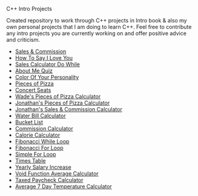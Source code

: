 C++ Intro Projects

Created repository to work through C++ projects in Intro book & also my own personal projects that I am doing to learn C++. Feel
free to contribute any intro projects you are currently working on and offer positive advice and criticism.

* [Sales & Commission](https://github.com/caledelaura/cppintroprojectsinbook/blob/master/sales%26commission.cpp)
* [How To Say I Love You](https://github.com/caledelaura/cppintroprojectsinbook/blob/master/howtosayiloveyou.cpp)
* [Sales Calculator Do While](https://github.com/caledelaura/cppintroprojectsinbook/blob/master/salescalculatordowhile.cpp)
* [About Me Quiz](https://github.com/caledelaura/cppintroprojectsinbook/blob/master/aboutmequiz.cpp)
* [Color Of Your Personality](https://github.com/caledelaura/cppintroprojectsinbook/blob/master/colorofyourupersonality.cpp)
* [Pieces of Pizza](https://github.com/caledelaura/cppintroprojectsinbook/blob/master/piecesofpizza.cpp) 
* [Concert Seats](https://github.com/caledelaura/cppintroprojectsinbook/blob/master/concertseats.cpp)
* [Wade's Pieces of Pizza Calculator](https://github.com/caledelaura/cppintroprojectsinbook/blob/master/WadeRawlinsonPiecesOfPizza.cpp)
* [Jonathan's Pieces of Pizza Calculator](https://github.com/caledelaura/cppintroprojectsinbook/blob/master/JonathanPiecesOfPizza.cpp)
* [Jonathan's Sales & Commission Calculator](https://github.com/caledelaura/cppintroprojectsinbook/blob/master/JonathanSales%26Commission.cpp)
* [Water Bill Calculator](https://github.com/caledelaura/cppintroprojectsinbook/blob/master/costofwatercalculator.cpp)
* [Bucket List](https://github.com/caledelaura/cppintroprojectsinbook/blob/master/bucketlist.cpp)
* [Commission Calculator](https://github.com/caledelaura/cppintroprojectsinbook/blob/master/commission%20calculator.cpp)
* [Calorie Calculator](https://github.com/caledelaura/cppintroprojectsinbook/blob/master/caloriecalculator.cpp)
* [Fibonacci While Loop](https://github.com/caledelaura/cppintroprojectsinbook/blob/master/fibonacciwhile.cpp) 
* [Fibonacci For Loop](https://github.com/caledelaura/cppintroprojectsinbook/blob/master/fibonaccifor.cpp)
* [Simple For Loop](https://github.com/caledelaura/cppintroprojectsinbook/blob/master/simpeforloop.cpp) 
* [Times Table](https://github.com/caledelaura/cppintroprojectsinbook/blob/master/timestable.cpp)
* [Yearly Salary Increase](https://github.com/caledelaura/cppintroprojectsinbook/blob/master/yearlysalaryincrease.cpp)
* [Void Function Average Calculator](https://github.com/caledelaura/cppintroprojectsinbook/blob/master/averagecalculatorvoidfunc.cpp)
* [Taxed Paycheck Calculator](https://github.com/caledelaura/cppintroprojectsinbook/blob/master/taxedpaycheckcalc.cpp)
* [Average 7 Day Temperature Calculator](https://github.com/caledelaura/cppintroprojectsinbook/blob/master/averagetemperature7days.cpp)
